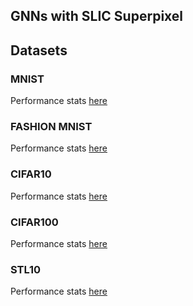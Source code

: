 ## GNNs with SLIC Superpixel

## Datasets

### MNIST
Performance stats [here](https://docs.google.com/spreadsheets/d/1kSUZvOLq8QyniwMOj9HKeVuTXG9VD3Zsca1TydInLIQ/edit?usp=sharing)

### FASHION MNIST 
Performance stats [here](https://docs.google.com/spreadsheets/d/1dcAZQZT7tLmd8Q9JRJpvVx5WmwnNy4HKYAXROTlD7xk/edit?usp=sharing)

### CIFAR10
Performance stats [here](https://docs.google.com/spreadsheets/d/1xTd3UqqrIilJ2Qq268gOugvfmFQOBZ1I-g5w1-iuzAs/edit?usp=sharing)

### CIFAR100
Performance stats [here](https://docs.google.com/spreadsheets/d/1GIzFui3g4egHVmdRHHYPQD3qTCznBSyJSTs944rbrec/edit?usp=sharing)

### STL10
Performance stats [here](https://docs.google.com/spreadsheets/d/1fp4-SYxC15Gm54djVXvALHmCYf0u4BEIVmRHOmcZxYU/edit?usp=sharing)